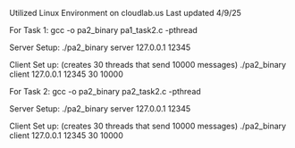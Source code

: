 Utilized Linux Environment on cloudlab.us
Last updated 4/9/25

For Task 1:
gcc -o pa2_binary pa1_task2.c -pthread

Server Setup:
./pa2_binary server 127.0.0.1 12345

Client Set up: (creates 30 threads that send 10000 messages)
./pa2_binary client 127.0.0.1 12345 30 10000

For Task 2:
gcc -o pa2_binary pa2_task2.c -pthread

Server Setup:
./pa2_binary server 127.0.0.1 12345

Client Set up: (creates 30 threads that send 10000 messages)
./pa2_binary client 127.0.0.1 12345 30 10000
